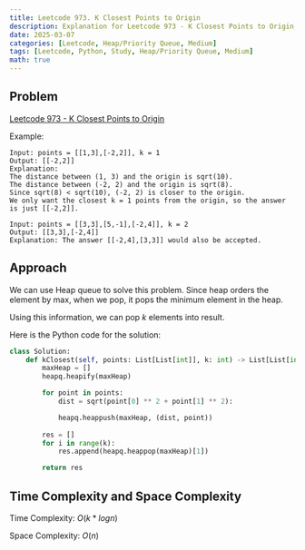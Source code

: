 ```yaml
---
title: Leetcode 973. K Closest Points to Origin
description: Explanation for Leetcode 973 - K Closest Points to Origin, and its solution in Python.
date: 2025-03-07
categories: [Leetcode, Heap/Priority Queue, Medium]
tags: [Leetcode, Python, Study, Heap/Priority Queue, Medium]
math: true
---
```


## Problem
[Leetcode 973 - K Closest Points to Origin](https://leetcode.com/problems/k-closest-points-to-origin/description/)

Example:
```
Input: points = [[1,3],[-2,2]], k = 1
Output: [[-2,2]]
Explanation:
The distance between (1, 3) and the origin is sqrt(10).
The distance between (-2, 2) and the origin is sqrt(8).
Since sqrt(8) < sqrt(10), (-2, 2) is closer to the origin.
We only want the closest k = 1 points from the origin, so the answer is just [[-2,2]].

Input: points = [[3,3],[5,-1],[-2,4]], k = 2
Output: [[3,3],[-2,4]]
Explanation: The answer [[-2,4],[3,3]] would also be accepted.
```

## Approach

We can use Heap queue to solve this problem. Since heap orders the element by max, when we pop, it pops the minimum element in the heap.

Using this information, we can pop $k$ elements into result.

Here is the Python code for the solution:
```python
class Solution:
    def kClosest(self, points: List[List[int]], k: int) -> List[List[int]]:
        maxHeap = []
        heapq.heapify(maxHeap)

        for point in points:
            dist = sqrt(point[0] ** 2 + point[1] ** 2):

            heapq.heappush(maxHeap, (dist, point))
        
        res = []
        for i in range(k):
            res.append(heapq.heappop(maxHeap)[1])

        return res    
```
## Time Complexity and Space Complexity

Time Complexity: $O(k * log n)$

Space Complexity: $O(n)$